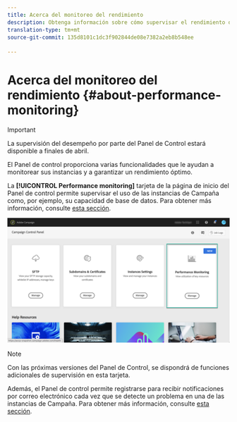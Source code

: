 ```yaml
---
title: Acerca del monitoreo del rendimiento
description: Obtenga información sobre cómo supervisar el rendimiento de las instancias en el Panel de control
translation-type: tm+mt
source-git-commit: 135d8101c1dc3f902844de08e7382a2eb8b548ee

---
```



# Acerca del monitoreo del rendimiento {#about-performance-monitoring}

>[!IMPORTANT]
>
>La supervisión del desempeño por parte del Panel de Control estará disponible a finales de abril.

El Panel de control proporciona varias funcionalidades que le ayudan a monitorear sus instancias y a garantizar un rendimiento óptimo.

La **[!UICONTROL Performance monitoring]** tarjeta de la página de inicio del Panel de control permite supervisar el uso de las instancias de Campaña como, por ejemplo, su capacidad de base de datos. Para obtener más información, consulte [esta sección](../../performance-monitoring/using/database-monitoring.md).

![](assets/performance_card.png)

>[!NOTE]
>
>Con las próximas versiones del Panel de Control, se dispondrá de funciones adicionales de supervisión en esta tarjeta.

Además, el Panel de control permite registrarse para recibir notificaciones por correo electrónico cada vez que se detecte un problema en una de las instancias de Campaña. Para obtener más información, consulte [esta sección](../../performance-monitoring/using/email-alerting.md).

